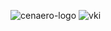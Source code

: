 ![cenaero-logo](https://user-images.githubusercontent.com/40390340/53699067-a1eccf80-3de4-11e9-8192-076322c87125.jpg) ![vki](https://user-images.githubusercontent.com/40390340/53989618-a687ef80-4126-11e9-9481-857d24e5f7ed.jpg)




